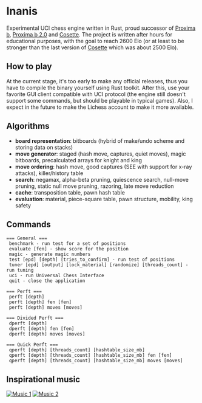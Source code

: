 # Inanis
Experimental UCI chess engine written in Rust, proud successor of [Proxima b](https://github.com/Tearth/Proxima-b), [Proxima b 2.0](https://github.com/Tearth/Proxima-b-2.0) and [Cosette](https://github.com/Tearth/Cosette). The project is written after hours for educational purposes, with the goal to reach 2600 Elo (or at least to be stronger than the last version of [Cosette](https://github.com/Tearth/Cosette) which was about 2500 Elo).

## How to play
At the current stage, it's too early to make any official releases, thus you have to compile the binary yourself using Rust toolkit. After this, use your favorite GUI client compatible with UCI protocol (the engine still doesn't support some commands, but should be playable in typical games). Also, I expect in the future to make the Lichess account to make it more available.

## Algorithms
 - **board representation**: bitboards (hybrid of make/undo scheme and storing data on stacks)
 - **move generator**: staged (hash move, captures, quiet moves), magic bitboards, precalculated arrays for knight and king
 - **move ordering**: hash move, good captures (SEE with support for x-ray attacks), killer/history table
 - **search**: negamax, alpha-beta pruning, quiescence search, null-move pruning, static null move pruning, razoring, late move reduction
 - **cache**: transposition table, pawn hash table
 - **evaluation**: material, piece-square table, pawn structure, mobility, king safety

## Commands
```
=== General ===
 benchmark - run test for a set of positions
 evaluate [fen] - show score for the position
 magic - generate magic numbers
 test [epd] [depth] [tries_to_confirm] - run test of positions
 tuner [epd] [output] [lock_material] [randomize] [threads_count] - run tuning
 uci - run Universal Chess Interface
 quit - close the application

=== Perft ===
 perft [depth]
 perft [depth] fen [fen]
 perft [depth] moves [moves]

=== Divided Perft ===
 dperft [depth]
 dperft [depth] fen [fen]
 dperft [depth] moves [moves]

=== Quick Perft ===
 qperft [depth] [threads_count] [hashtable_size_mb]
 qperft [depth] [threads_count] [hashtable_size_mb] fen [fen]
 qperft [depth] [threads_count] [hashtable_size_mb] moves [moves]
```

## Inspirational music
[![Music 1](https://www.youtube.com/watch?v=NIv_yYKl9tQ)](https://www.youtube.com/watch?v=NIv_yYKl9tQ)
[![Music 2](https://img.youtube.com/vi/8ZdLXELdF9Q/0.jpg)](https://www.youtube.com/watch?v=8ZdLXELdF9Q)